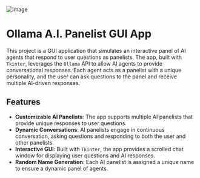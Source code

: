 ![image](https://i.imgur.com/OnSa9rd.png)

# Ollama A.I. Panelist GUI App

This project is a GUI application that simulates an interactive panel of AI agents that respond to user questions as panelists. The app, built with `Tkinter`, leverages the `Ollama` API to allow AI agents to provide conversational responses. Each agent acts as a panelist with a unique personality, and the user can ask questions to the panel and receive multiple AI-driven responses.

## Features

- **Customizable AI Panelists**: The app supports multiple AI panelists that provide unique responses to user questions.
- **Dynamic Conversations**: AI panelists engage in continuous conversation, asking questions and responding to both the user and other panelists.
- **Interactive GUI**: Built with `Tkinter`, the app provides a scrolled chat window for displaying user questions and AI responses.
- **Random Name Generation**: Each AI panelist is assigned a unique name to ensure a dynamic panel of agents.
